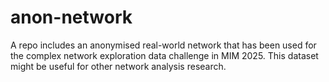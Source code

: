 # anon-network
A repo includes an anonymised real-world network that has been used for the complex network exploration data challenge in MIM 2025. This dataset might be useful for other network analysis research.
